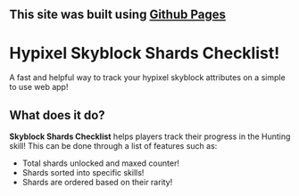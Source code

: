 ## This site was built using [Github Pages](https://reecejww.github.io/skyblock-shard-checklist/)
# Hypixel Skyblock Shards Checklist!
A fast and helpful way to track your hypixel skyblock attributes on a simple to use web app!

## What does it do?
 __Skyblock Shards Checklist__ helps players track their progress in the Hunting skill!
 This can be done through a list of features such as:
 - Total shards unlocked and maxed counter!
 - Shards sorted into specific skills!
 - Shards are ordered based on their rarity!


